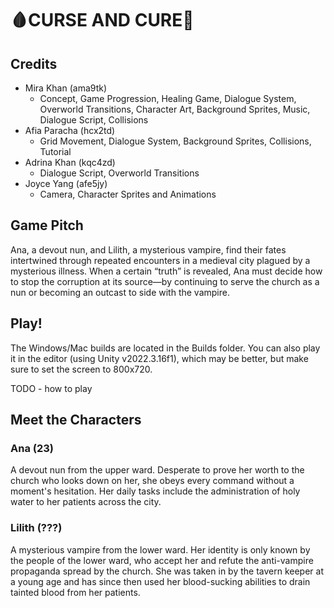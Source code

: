 # 🩸CURSE AND CURE💉

## Credits
- Mira Khan (ama9tk)
    - Concept, Game Progression, Healing Game, Dialogue System, Overworld Transitions, Character Art, Background Sprites, Music, Dialogue Script, Collisions
- Afia Paracha (hcx2td)
    - Grid Movement, Dialogue System, Background Sprites, Collisions, Tutorial
- Adrina Khan (kqc4zd)
    - Dialogue Script, Overworld Transitions
- Joyce Yang (afe5jy)
    - Camera, Character Sprites and Animations 

## Game Pitch

Ana, a devout nun, and Lilith, a mysterious vampire, find their fates intertwined through repeated encounters in a medieval city plagued by a mysterious illness. When a certain “truth” is revealed, Ana must decide how to stop the corruption at its source—by continuing to serve the church as a nun or becoming an outcast to side with the vampire.

## Play!

The Windows/Mac builds are located in the Builds folder. You can also play it in the editor (using Unity v2022.3.16f1), which may be better, but make sure to set the screen to 800x720.

TODO - how to play

## Meet the Characters

### Ana (23)
A devout nun from the upper ward. Desperate to prove her worth to the church who looks down on her, she obeys every command without a moment's hesitation. Her daily tasks include the administration of holy water to her patients across the city.

### Lilith (???)
A mysterious vampire from the lower ward. Her identity is only known by the people of the lower ward, who accept her and refute the anti-vampire propaganda spread by the church. She was taken in by the tavern keeper at a young age and has since then used her blood-sucking abilities to drain tainted blood from her patients.